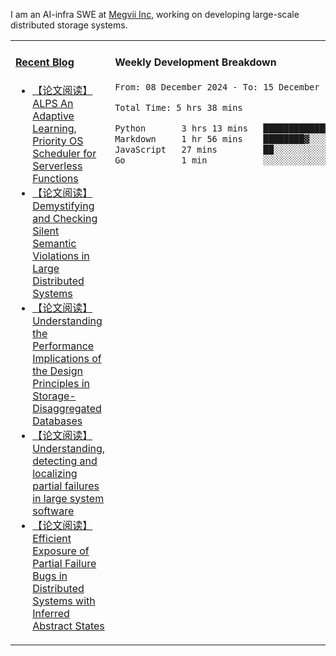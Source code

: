 I am an AI-infra SWE at [Megvii Inc](https://en.megvii.com/), working on developing large-scale distributed storage systems.

<table width="960px">
<tr>
<td valign="top" width="50%">

#### <a href="https://www.kongjun18.me" target="_blank">Recent Blog</a>

<!-- BLOG-POST-LIST:START -->
- [【论文阅读】ALPS An Adaptive Learning, Priority OS Scheduler for Serverless Functions](https://kongjun18.github.io/posts/alps-an-adaptive-learning-priority-os-scheduler-for-serverless-functions/)
- [【论文阅读】Demystifying and Checking Silent Semantic Violations in Large Distributed Systems](https://kongjun18.github.io/posts/demystifying-and-checking-silent-semantic-violations-in-large-distributed-systems/)
- [【论文阅读】Understanding the Performance Implications of the Design Principles in Storage-Disaggregated Databases](https://kongjun18.github.io/posts/understanding-the-performance-implications-of-the-design-principles-in-storage-disaggregated-databases/)
- [【论文阅读】Understanding, detecting and localizing partial failures in large system software](https://kongjun18.github.io/posts/understanding-detecting-and-localizing-partial-failures-in-large-system-software/)
- [【论文阅读】Efficient Exposure of Partial Failure Bugs in Distributed Systems with Inferred Abstract States](https://kongjun18.github.io/posts/efficient-exposure-of-partial-failure-bugs-in-distributed-systems-with-inferred-abstract-states/)
<!-- BLOG-POST-LIST:END -->

</td>
<td valign="top" width="50%">

#### Weekly Development Breakdown

<!--START_SECTION:waka-->

```txt
From: 08 December 2024 - To: 15 December 2024

Total Time: 5 hrs 38 mins

Python       3 hrs 13 mins   ██████████████▒░░░░░░░░░░   57.13 %
Markdown     1 hr 56 mins    ████████▓░░░░░░░░░░░░░░░░   34.25 %
JavaScript   27 mins         ██░░░░░░░░░░░░░░░░░░░░░░░   08.18 %
Go           1 min           ░░░░░░░░░░░░░░░░░░░░░░░░░   00.44 %
```

<!--END_SECTION:waka-->
</td>
</tr>

</table>
